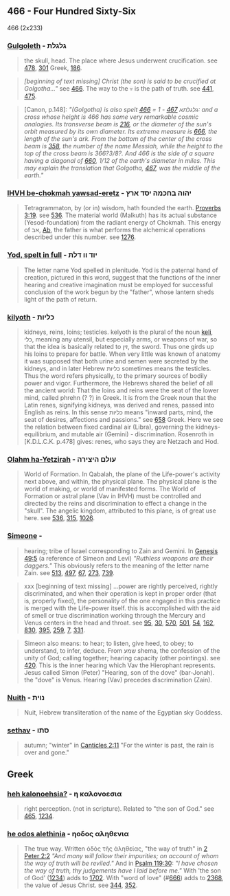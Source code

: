 ## 466 - Four Hundred Sixty-Six
466 (2x233)

### [Gulgoleth](/keys/GLGLTh) - גלגלת
> the skull, head. The place where Jesus underwent crucification. see [478](478), [301](301) Greek, [186](186).

> *[beginning of text missing] Christ (the son) is said to be crucified at Golgotha..."* see [466](466). The way to the :skull: is the path of truth. see [441](441), [475](475).

> [Canon, p.148]: *"(Golgotha) is also spelt גלגלתא [467](467) - 1 = [466](466): and a cross whose height is 466 has some very remarkable cosmic analogies. Its transverse beam is [216](216), or the diameter of the sun's orbit measured by its own diameter. Its extreme measure is [666](666), the length of the sun's ark. From the bottom of the center of the cross beam is [358](358), the number of the name Messiah, while the height to the top of the cross beam is 366?3/8?. And 466 is the side of a square having a diagonal of [660](660), 1/12 of the earth's diameter in miles. This may explain the translation that Golgotha, [467](467), was the middle of the earth."*

### [IHVH be-chokmah yawsad-eretz](/keys/IHVH.BChKMH.ISD.ARTz) - יהוה בחכמה יסד ארץ

> Tetragrammaton, by (or in) wisdom, hath founded the earth. [Proverbs 3:19](http://biblehub.com/proverbs/3-19.htm). see [536](536). The material world (Malkuth) has its actual substance (Yesod-foundation) from the radiant energy of Chokmah. This energy of אב, [Ab](/keys/AB), the father is what performs the alchemical operations described under this number. see [1276](1276).

### [Yod, spelt in full](/keys/IVD-VV-DLTh) - יוד וו דלת
> The letter name Yod spelled in plenitude. Yod is the paternal hand of creation, pictured in this word, suggest that the functions of the inner hearing and creative imagination must be employed for successful conclusion of the work begun by the "father", whose lantern sheds light of the path of return.

### [kilyoth](/keys/KLIVTh) - כליות
> kidneys, reins, loins; testicles. kelyoth is the plural of the noun [keli](/keys/KLI), כלי, meaning any utensil, but especially arms, or weapons of war, so that the idea is basically related to זין, the sword. Thus one girds up his loins to prepare for battle. When very little was known of anatomy it was supposed that both urine and semen were secreted by the kidneys, and in later Hebrew כליות sometimes means the testicles. Thus the word refers physically, to the primary sources of bodily power and vigor. Furthermore, the Hebrews shared the belief of all the ancient world: That the loins and reins were the seat of the lower mind, called phrehn (? ?) in Greek. It is from the Greek noun that the Latin renes, signifying kidneys, was derived and renes, passed into English as reins. In this sense כליות means "inward parts, mind, the seat of desires, affections and passions." see [658](658) Greek. Here we see the relation between fixed cardinal air (Libra), governing the kidneys-equilibrium, and mutable air (Gemini) - discrimination. Rosenroth in [K.D.L.C.K. p.478] gives: renes, who says they are Netzach and Hod.

### [Olahm ha-Yetzirah](/keys/OVLM.HITzIRH) - עולם היצירה
> World of Formation. In Qabalah, the plane of the Life-power's activity next above, and within, the physical plane. The physical plane is the world of making, or world of manifested forms. The World of Formation or astral plane (Vav in IHVH) must be controlled and directed by the reins and discrimination to effect a change in the "skull". The angelic kingdom, attributed to this plane, is of great use here. see [536](536), [315](315), [1026](1026).

### [Simeone](/keys/ShMOVN) - 
> hearing; tribe of Israel corresponding to Zain and Gemini. In [Genesis 49:5](http://biblehub.com/genesis/49-5.htm) (a reference of Simeon and Levi) *"Ruthless weapons are their daggers."* This obviously refers to the meaning of the letter name Zain. see [513](513), [497](497), [67](67), [273](273), [739](739).

> xxx [beginning of text missing] ...power are rightly perceived, rightly discriminated, and when their operation is kept in proper order (that is, properly fixed), the personality of the one engaged in this practice is merged with the Life-power itself. this is accomplished with the aid of smell or true discrimination working through the Mercury and Venus centers in the head and throat. see [95](95), [30](30), [570](570), [501](501), [54](54), [162](162), [830](830), [395](395), [259](259), [7](7), [331](331).

> Simeon also means: to hear; to listen, give heed, to obey; to understand, to infer, deduce. From שמע shema, the confession of the unity of God; calling together; hearing capacity (other pointings). see [420](420). This is the inner hearing which Vav the Hierophant represents. Jesus called Simon (Peter) "Hearing, son of the dove" (bar-Jonah). the "dove" is Venus. Hearing (Vav) precedes discrimination (Zain).

### [Nuith](/keys/NVITh) - נוית
> Nuit, Hebrew transliteration of the name of the Egyptian sky Goddess.

### [sethav](/keys/SThV) - סתו
> autumn; "winter" in [Canticles 2:11](http://biblehub.com/songs/2-11.htm) "For the winter is past, the rain is over and gone."

## Greek

### [heh kalonoehsia?](/greek?word=h+kalonoesia) - η καλονοεσια
> right perception. (not in scripture). Related to "the son of God." see [465](465), [1234](1234).

### [he odos alethinia](/greek?word=hodos+alhthenia) - ηοδος αληθενια
> The true way. Written ὁδὸς τῆς ἀληθείας, "the way of truth" in [2 Peter 2:2](http://biblehub.com/2_peter/2-2.htm) *"And many will follow their impurities; on account of whom the way of truth will be reviled."* And in [Psalm 119:30](http://biblehub.com/psalms/119-30.htm): *"I have chosen the way of truth, thy judgements have I laid before me."* With 'the son of God' ([1234](1234)) adds to [1702](1702). With "word of love" (#[666](666)) adds to [2368](2368), the value of Jesus Christ. see [344](344), [352](352).